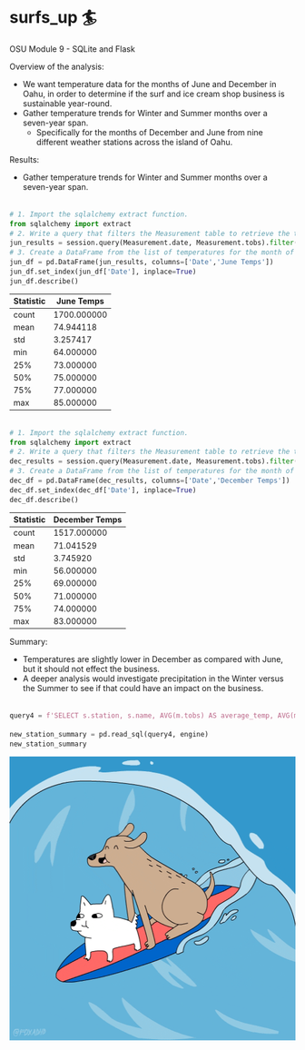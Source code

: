# surfs_up :surfer:
OSU Module 9 - SQLite and Flask



Overview of the analysis: 
- We want temperature data for the months of June and December in Oahu, in order to determine if the surf and ice cream shop business is sustainable year-round.
- Gather temperature trends for Winter and Summer months over a seven-year span.
   - Specifically for the months of December and June from nine different weather stations across the island of Oahu.

Results:
- Gather temperature trends for Winter and Summer months over a seven-year span.


```python

# 1. Import the sqlalchemy extract function.
from sqlalchemy import extract
# 2. Write a query that filters the Measurement table to retrieve the temperatures for the month of June. )
jun_results = session.query(Measurement.date, Measurement.tobs).filter(func.strftime("%m", Measurement.date) == "06")
# 3. Create a DataFrame from the list of temperatures for the month of June. 
jun_df = pd.DataFrame(jun_results, columns=['Date','June Temps'])
jun_df.set_index(jun_df['Date'], inplace=True)
jun_df.describe()

```
| Statistic | June Temps |       
| --- | --- |                    
|count|  1700.000000 |
|mean|  74.944118 |
|std|  3.257417 |
|min|  64.000000 |
|25%|  73.000000 |
|50%|  75.000000 |
|75%|  77.000000 |
|max|  85.000000 |

```python

# 1. Import the sqlalchemy extract function.
from sqlalchemy import extract
# 2. Write a query that filters the Measurement table to retrieve the temperatures for the month of December. )
dec_results = session.query(Measurement.date, Measurement.tobs).filter(func.strftime("%m", Measurement.date) == "12")
# 3. Create a DataFrame from the list of temperatures for the month of December. 
dec_df = pd.DataFrame(dec_results, columns=['Date','December Temps'])
dec_df.set_index(dec_df['Date'], inplace=True)
dec_df.describe()

```

| Statistic | December Temps |       
| --- | --- |                    
|count|  1517.000000 |
|mean|  71.041529 |
|std|  3.745920 |
|min|  56.000000 |
|25%|  69.000000 |
|50%|  71.000000 |
|75%|  74.000000 |
|max|  83.000000 |



Summary:
- Temperatures are slightly lower in December as compared with June, but it should not effect the business.
- A deeper analysis would investigate precipitation in the Winter versus the Summer to see if that could have an impact on the business.


```python

query4 = f'SELECT s.station, s.name, AVG(m.tobs) AS average_temp, AVG(m.prcp) AS average_rainfall, COUNT(s.id) AS observations FROM measurement m JOIN station s ON m.station = s.station GROUP BY s.station'

new_station_summary = pd.read_sql(query4, engine)
new_station_summary

```



<!-- ![](surfing_dogs.gif) -->

<img src="surfing_dogs.gif" width="700" height="500">


<!-- Special Thanks to @hmlanden for syntax and formatting help. -->
